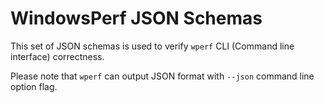# WindowsPerf JSON Schemas

This set of JSON schemas is used to verify `wperf` CLI (Command line interface) correctness.

Please note that `wperf` can output JSON format with `--json` command line option flag.

